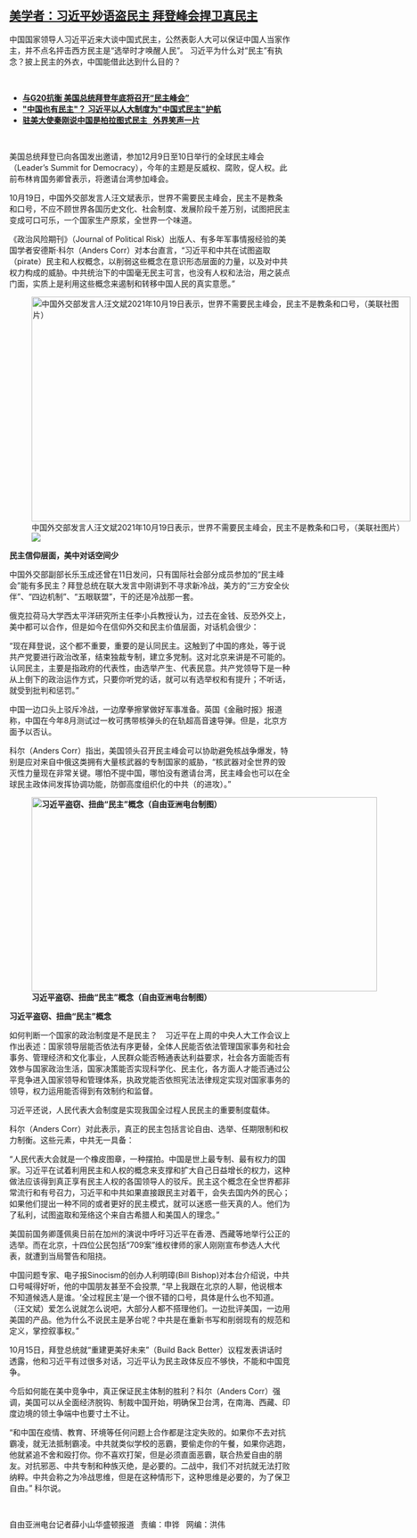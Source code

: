 <!--1634675696000-->
[美学者：习近平妙语盗民主  拜登峰会捍卫真民主](https://www.rfa.org/mandarin/yataibaodao/zhengzhi/xx-10192021105707.html)
------

<p></p><p>中国国家领导人习近平近来大谈中国式民主，公然表彰人大可以保证中国人当家作主，并不点名抨击西方民主是“选举时才唤醒人民”。 习近平为什么对“民主”有执念？披上民主的外衣，中国能借此达到什么目的？</p><p><br/></p><ul><li><a href="https://www.rfa.org/mandarin/Xinwen/10-08112021161752.html"><strong>与G20抗衡 美国总统拜登年底将召开“民主峰会”</strong></a></li><li><a href="https://www.rfa.org/mandarin/yataibaodao/zhengzhi/al-10142021102831.html"><strong>"中国也有民主"？ 习近平以人大制度为"中国式民主"护航</strong></a></li><li><strong><a href="https://www.rfa.org/mandarin/yataibaodao/zhengzhi/wy-09242021103332.html">驻美大使秦刚说中国是柏拉图式民主   外界笑声一片</a></strong><strong></strong></li></ul><p><br/></p><p>美国总统拜登已向各国发出邀请，参加12月9日至10日举行的全球民主峰会（Leader’s Summit for Democracy），今年的主题是反威权、腐败，促人权。此前布林肯国务卿曾表示，将邀请台湾参加峰会。</p><p>10月19日，中国外交部发言人汪文斌表示，世界不需要民主峰会，民主不是教条和口号，不应不顾世界各国历史文化、社会制度、发展阶段千差万别，试图把民主变成可口可乐，一个国家生产原浆，全世界一个味道。</p><p><span>《政治风险期刊》（</span><span>Journal of Political Risk<span>）出版人、有多年军事情报经验的美国学者安德斯·科尔（</span>Anders Corr<span>）对本台直言，“习近平和中共在试图盗取</span></span><span><span>（</span><span>pirate<span>）</span></span></span><span>民主和人权概念，以削弱这些概念在意识形态层面的力量，以及对中共权力构成的威胁。中共统治下的中国毫无民主可言，也没有人权和法治，用之装点门面，实质上是利用这些概念来遏制和转移中国人民的真实意愿。”</span></p><p><span><figure class="image-richtext image-inline captioned" style="width:680px;"><img alt="中国外交部发言人汪文斌2021年10月19日表示，世界不需要民主峰会，民主不是教条和口号，（美联社图片）" height="403" src="https://www.rfa.org/mandarin/yataibaodao/zhengzhi/xx-10192021105707.html/xx1019e.jpg/@@images/96c88de9-8970-473a-94b7-fc1cf2c9ebb8.jpeg" title="xx1019e.jpg" width="680"/><figcaption class="image-caption">中国外交部发言人汪文斌2021年10月19日表示，世界不需要民主峰会，民主不是教条和口号，（美联社图片）</figcaption><small></small><div id="zoomattribute"><a data-caption="中国外交部发言人汪文斌2021年10月19日表示，世界不需要民主峰会，民主不是教条和口号，（美联社图片）" data-fancybox="" href="https://www.rfa.org/mandarin/yataibaodao/zhengzhi/xx-10192021105707.html/xx1019e.jpg" id="single_image" title="中国外交部发言人汪文斌2021年10月19日表示，世界不需要民主峰会，民主不是教条和口号，（美联社图片）"><img src="/++plone++rfa-resources/img/icon-zoom.png"/></a></div></figure></span></p><p><strong><span>民主信仰层面，美中对话空间少</span></strong></p><p><span>中国外交部副部长乐玉成还曾在</span><span>11日<span>发问，只有国际社会部分成员参加的“民主峰会”能有多民主？</span></span><span>拜登总统在联大发言中刚讲到不寻求新冷战，美方的“三方安全伙伴”、“四边机制”、“五眼联盟”，干的还是冷战那一套。</span></p><p><span>俄克拉荷马大学西太平洋研究所主任李小兵教授认为，过去在金钱、反恐外交上，美中都可以合作，但是如今在信仰外交和民主价值层面，对话机会很少：</span></p><p><span>“现在拜登说，这个都不重要，重要的是认同民主。这触到了中国的疼处，等于说共产党要进行政治改革，结束独裁专制，建立多党制。这对北京来讲是不可能的。认同民主，主要是指政府的代表性，由选举产生、代表民意。共产党领导下是一种从上倒下的政治运作方式，只要你听党的话，就可以有选举权和有提升；不听话，就受到批判和惩罚。”</span></p><p><span>中国一边口头上驳斥冷战，一边摩拳擦掌做好军事准备。英国《金融时报》报道称，中国在今年</span><span>8<span>月测试过一枚可携带核弹头的在轨超高音速导弹。但是，北京方面予以否认。</span></span></p><p><span>科尔（</span><span>Anders Corr<span>）指出，美国领头召开民主峰会可以协助避免核战争爆发，特别是应对来自中俄这类拥有大量核武器的专制国家的威胁，“核武器对全世界的毁灭性力量现在非常关键。哪怕不提中国，哪怕没有邀请台湾，民主峰会也可以在全球民主政体间发挥协调功能，防御高度组织化的中共（的进攻）。”</span></span></p><p><strong><span><figure class="image-richtext image-inline captioned" style="width:620px;"><img alt="习近平盗窃、扭曲“民主”概念（自由亚洲电台制图）" height="348" src="https://www.rfa.org/mandarin/yataibaodao/zhengzhi/xx-10192021105707.html/xx1019.jpg/@@images/f4232491-da1c-452e-b232-ef55fe7e0928.jpeg" title="xx1019.jpg" width="620"/><figcaption class="image-caption">习近平盗窃、扭曲“民主”概念（自由亚洲电台制图）</figcaption><small></small></figure></span></strong></p><p><strong><span>习近平盗窃、扭曲“民主”概念</span></strong></p><p><span>如何判断一个国家的政治制度是不是民主？　习近平在上周的中央人大工作会议上作出表述：国家领导层能否依法有序更替，全体人民能否依法管理国家事务和社会事务、管理经济和文化事业，人民群众能否畅通表达利益要求，社会各方面能否有效参与国家政治生活，国家决策能否实现科学化、民主化，各方面人才能否通过公平竞争进入国家领导和管理体系，执政党能否依照宪法法律规定实现对国家事务的领导，权力运用能否得到有效制约和监督。</span></p><p><span>习近平还说，人民代表大会制度是实现我国全过程人民民主的重要制度载体。</span></p><p><span>科尔（</span><span>Anders Corr<span>）对此表示，真正的民主包括言论自由、选举、任期限制和权力制衡。这些元素，中共无一具备：</span></span></p><p><span>“人民代表大会就是一个橡皮图章，一种摆拍。中国是世上最专制、最有权力的国家。习近平在试着利用民主和人权的概念来支撑和扩大自己日益增长的权力，这种做法应该得到真正享有民主人权的各国领导人的驳斥。民主这个概念在全世界都非常流行和有号召力，习近平和中共如果直接跟民主对着干，会失去国内外的民心；如果他们提出一种不同的或者更好的民主模式，就可以迷惑一些天真的人。他们为了私利，试图盗取和笼络这个来自古希腊人和美国人的理念。”</span></p><p><span>美国前国务卿蓬佩奥日前在加州的演说中呼吁习近平在香港、西藏等地举行公正的选举。而在北京，十四位公民包括“</span><span>709<span>案”维权律师的家人刚刚宣布参选人大代表，就遭到当局警告和阻挠。</span></span></p><p><span>中国问题专家、电子报</span><span>Sinocism<span>的创办人利明璋</span>(Bill Bishop)<span>对本台介绍说，中共口号喊得好听，他的中国朋友甚至不会投票</span>, <span>“早上我跟在北京的人聊，他说根本不知道候选人是谁。‘全过程民主’是一个很不错的口号，具体是什么也不知道。（汪文斌）爱怎么说就怎么说吧，大部分人都不搭理他们。一边批评美国，一边用美国的产品。他为什么不说民主是茅台呢？中共是在重新书写和削弱现有的规范和定义，掌控叙事权。”</span></span></p><p><span>10<span>月</span>15<span>日，拜登总统就“重建更美好未来”（</span>Build Back Better<span>）议程发表讲话时透露，他和习近平有过很多对话，习近平认为民主政体反应不够快，不能和中国竞争。</span></span></p><p><span>今后如何能在美中竞争中，真正保证民主体制的胜利？</span><span>科尔（</span><span>Anders Corr<span>）强调，美国可以从全面经济脱钩、制裁中国开始，明确保卫台湾，在南海、西藏、印度边境的领土争端中也要寸土不让。</span></span></p><p><span>“和中国在疫情、教育、环境等任何问题上合作都是注定失败的。如果你不去对抗霸凌，就无法抵制霸凌。中共就类似学校的恶霸，要偷走你的午餐，如果你逃跑，他就紧追不舍和殴打你。你不喜欢打架，但是必须直面恶霸，联合热爱自由的朋友。对抗邪恶、中共专制和种族灭绝，是必要的。二战中，我们不对抗就无法打败纳粹。中共会称之为冷战思维，但是在这种情形下，这种思维是必要的，为了保卫自由。”</span><span> <span>科尔说。</span></span></p><p><br/></p><p>自由亚洲电台记者薛小山华盛顿报道   责编：申铧   网编：洪伟</p>
